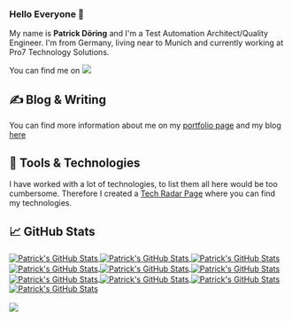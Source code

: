### Hello Everyone 👋

My name is **Patrick Döring** and I'm a Test Automation Architect/Quality Engineer. 
I'm from Germany, living near to Munich and currently working at Pro7 Technology Solutions.

You can find me on [![](https://img.shields.io/badge/LinkedIn-blue)](https://www.linkedin.com/in/patrick-d%C3%B6ring/)

## &#x270d; Blog & Writing

You can find more information about me on my [portfolio page](https://www.patrick-doering.com/) and my blog [here](https://blog.patrick-doering.com/)


## 🔧 Tools & Technologies

I have worked with a lot of technologies, to list them all here would be too cumbersome. Therefore I created a [Tech Radar Page](https://radar.thoughtworks.com/?sheetId=https%3A%2F%2Fraw.githubusercontent.com%2Fmunichbughunter%2Ftech-radar%2Fmain%2FPatricks%2520Tech%2520Radar.json) where you can find my technologies. 

## &#x1f4c8; GitHub Stats

<a href="https://github.com/munichbughunter/munichbughunter">
  <img align="center" src="https://github-readme-stats.vercel.app/api?username=munichbughunter&show_icons=true&theme=dark" alt="Patrick's GitHub Stats" />
    <img align="center" src="https://github-readme-stats.vercel.app/api?username=munichbughunter&show_icons=true&theme=radical" alt="Patrick's GitHub Stats" />
    <img align="center" src="https://github-readme-stats.vercel.app/api?username=munichbughunter&show_icons=true&theme=merko" alt="Patrick's GitHub Stats" />
    <img align="center" src="https://github-readme-stats.vercel.app/api?username=munichbughunter&show_icons=true&theme=gruvbox" alt="Patrick's GitHub Stats" />
    <img align="center" src="https://github-readme-stats.vercel.app/api?username=munichbughunter&show_icons=true&theme=tokyonight" alt="Patrick's GitHub Stats" />
    <img align="center" src="https://github-readme-stats.vercel.app/api?username=munichbughunter&show_icons=true&theme=onedark" alt="Patrick's GitHub Stats" />
    <img align="center" src="https://github-readme-stats.vercel.app/api?username=munichbughunter&show_icons=true&theme=cobalt" alt="Patrick's GitHub Stats" />
    <img align="center" src="https://github-readme-stats.vercel.app/api?username=munichbughunter&show_icons=true&theme=synthwave" alt="Patrick's GitHub Stats" />
    <img align="center" src="https://github-readme-stats.vercel.app/api?username=munichbughunter&show_icons=true&theme=highcontrast" alt="Patrick's GitHub Stats" />
    <img align="center" src="https://github-readme-stats.vercel.app/api?username=munichbughunter&show_icons=true&theme=dracula" alt="Patrick's GitHub Stats" />
</a>
<br/>
<br/>
<a href="https://github.com/munichbughunter/munichbughunter">
  <img align="center" src="https://github-readme-stats.vercel.app/api/top-langs/?username=munichbughunter&layout" />
</a>


<!-- icons without padding -->
[1.1]: https://raw.githubusercontent.com/munichbughunter/munichbughunter/main/linkedin.png (LinkedIn icon without padding)
<!-- links to your social media accounts -->
[1]: https://www.linkedin.com/in/patrick-d%C3%B6ring/
